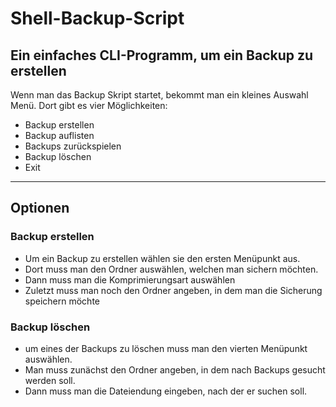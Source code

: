 # Shell-Backup-Script


<h2>Ein einfaches CLI-Programm, um ein Backup zu erstellen</h2>

Wenn man das Backup Skript startet, bekommt man ein kleines Auswahl Menü. Dort gibt es vier Möglichkeiten:

- Backup erstellen
- Backup auflisten
- Backups zurückspielen
- Backup löschen
- Exit

<hr>

<h2>Optionen</h2>
<h3>Backup erstellen</h3>

- Um ein Backup zu erstellen wählen sie den ersten Menüpunkt aus.
- Dort muss man den Ordner auswählen, welchen man sichern möchten.
- Dann muss man die Komprimierungsart auswählen
- Zuletzt muss man noch den Ordner angeben, in dem man die Sicherung speichern möchte



<h3>Backup löschen</h3>

- um eines der Backups zu löschen muss man den vierten Menüpunkt auswählen.
- Man muss zunächst den Ordner angeben, in dem nach Backups gesucht werden soll.
- Dann muss man die Dateiendung eingeben, nach der er suchen soll.
